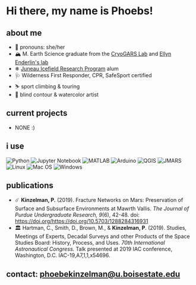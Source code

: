# Hi there, my name is Phoebs!

## about me
- 🌈 pronouns: she/her
- 🏔️ M. Earth Science graduate from the [CryoGARS Lab](https://github.com/CryoGARS-Glaciology) and [Ellyn Enderlin's lab](https://github.com/ellynenderlin)
- ❄ [Juneau Icefield Research Program](https://juneauicefield.org/) alum
- 🩺 Wilderness First Responder, CPR, SafeSport certified
- ⛷️ sport climbing & touring
- 🎨 blind contour & watercolor artist

## current projects
- NONE :)

## i use
![Python](https://img.shields.io/badge/python-3670A0?style=for-the-badge&logo=python&logoColor=ffdd54)
![Jupyter Notebook](https://img.shields.io/badge/jupyter-%23FA0F00.svg?style=for-the-badge&logo=jupyter&logoColor=white)
![MATLAB](https://img.shields.io/badge/-MATLAB-orange?style=for-the-badge&logo=MATLAB)
![Arduino](https://img.shields.io/badge/-Arduino-lightblue?style=for-the-badge&logo=Arduino)
![QGIS](https://img.shields.io/badge/-QGIS-green?style=for-the-badge&logo=QGIS)
![JMARS](https://img.shields.io/badge/-JMARS-cyan?style=for-the-badge&logo=JMARS)
![Linux](https://img.shields.io/badge/Linux-FCC624?style=for-the-badge&logo=linux&logoColor=black)
![Mac OS](https://img.shields.io/badge/mac%20os-000000?style=for-the-badge&logo=macos&logoColor=F0F0F0)
![Windows](https://img.shields.io/badge/Windows-0078D6?style=for-the-badge&logo=windows&logoColor=white)

## publications
- ☄️ __Kinzelman, P.__ (2019). Fracture Networks on Mars: Preservation of Surface and Subsurface Environments at Mawrth Vallis. _The Journal of Purdue Undergraduate Research, 9_(6), 42-48. doi: https://doi.org/https://doi.org/10.5703/1288284316931
- 🏛️ Hartman, C., Smith, D., Brown, M., & __Kinzelman, P__. (2019). Studies, Meetings of Experts, Decadal Surveys and other Products of the Space Studies Board: History, Process, and Uses. _70th International Astronautical Congress._ Talk presented at 2019 IAC conference, Washington, D.C. IAC-19,A7,1,1,x54696.

## contact: phoebekinzelman@u.boisestate.edu
